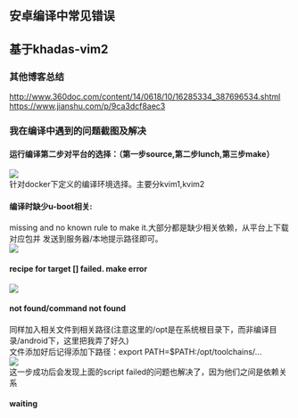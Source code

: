 ## 安卓编译中常见错误
## 基于khadas-vim2
### 其他博客总结
http://www.360doc.com/content/14/0618/10/16285334_387696534.shtml  
https://www.jianshu.com/p/9ca3dcf8aec3
### 我在编译中遇到的问题截图及解决
#### 运行编译第二步对平台的选择：（第一步source,第二步lunch,第三步make）  
![](https://github.com/gaoynui/Android_compile_error-solve/blob/master/pics/%E7%BC%96%E8%AF%91%E5%B9%B3%E5%8F%B0%E9%80%89%E9%A1%B9-Lunch.png)  
针对docker下定义的编译环境选择。主要分kvim1,kvim2  

#### 编译时缺少u-boot相关:  
missing and no known rule to make it.大部分都是缺少相关依赖，从平台上下载对应包并
发送到服务器/本地提示路径即可。  
![](https://github.com/gaoynui/Android_compile_error-solve/blob/master/pics/%E5%AE%89%E5%8D%93%E7%BC%96%E8%AF%91%E9%97%AE%E9%A2%98%E4%B8%80-u-boot.png)

#### recipe for target [] failed. make error  
![](https://github.com/gaoynui/Android_compile_error-solve/blob/master/pics/%E5%AE%89%E5%8D%93%E7%BC%96%E8%AF%91%E9%97%AE%E9%A2%98%E4%BA%8C.png)

#### not found/command not found
同样加入相关文件到相关路径(注意这里的/opt是在系统根目录下，而非编译目录/android下，这里把我弄了好久)  
文件添加好后记得添加下路径：export PATH=$PATH:/opt/toolchains/...  
![](https://github.com/gaoynui/Android_compile_error-solve/blob/master/pics/%E7%BC%96%E8%AF%91%E9%94%99%E8%AF%AF%E4%B8%89.png)  
这一步成功后会发现上面的script failed的问题也解决了，因为他们之间是依赖关系

#### waiting
